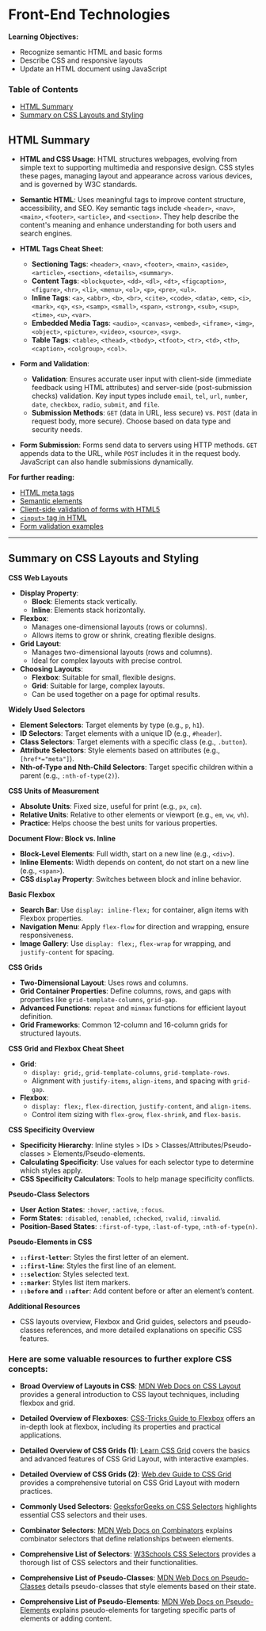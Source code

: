# Front-End Technologies

**Learning Objectives:**
* Recognize semantic HTML and basic forms
* Describe CSS and responsive layouts
* Update an HTML document using JavaScript

### Table of Contents
  - [HTML Summary](#HTML-Summary)
  - [Summary on CSS Layouts and Styling](#Summary-on-CSS-Layouts-and-Styling)


## HTML Summary

- **HTML and CSS Usage**: HTML structures webpages, evolving from simple text to supporting multimedia and responsive design. CSS styles these pages, managing layout and appearance across various devices, and is governed by W3C standards.

- **Semantic HTML**: Uses meaningful tags to improve content structure, accessibility, and SEO. Key semantic tags include `<header>`, `<nav>`, `<main>`, `<footer>`, `<article>`, and `<section>`. They help describe the content's meaning and enhance understanding for both users and search engines.

- **HTML Tags Cheat Sheet**:
  - **Sectioning Tags**: `<header>`, `<nav>`, `<footer>`, `<main>`, `<aside>`, `<article>`, `<section>`, `<details>`, `<summary>`.
  - **Content Tags**: `<blockquote>`, `<dd>`, `<dl>`, `<dt>`, `<figcaption>`, `<figure>`, `<hr>`, `<li>`, `<menu>`, `<ol>`, `<p>`, `<pre>`, `<ul>`.
  - **Inline Tags**: `<a>`, `<abbr>`, `<b>`, `<br>`, `<cite>`, `<code>`, `<data>`, `<em>`, `<i>`, `<mark>`, `<q>`, `<s>`, `<samp>`, `<small>`, `<span>`, `<strong>`, `<sub>`, `<sup>`, `<time>`, `<u>`, `<var>`.
  - **Embedded Media Tags**: `<audio>`, `<canvas>`, `<embed>`, `<iframe>`, `<img>`, `<object>`, `<picture>`, `<video>`, `<source>`, `<svg>`.
  - **Table Tags**: `<table>`, `<thead>`, `<tbody>`, `<tfoot>`, `<tr>`, `<td>`, `<th>`, `<caption>`, `<colgroup>`, `<col>`.

- **Form and Validation**:
  - **Validation**: Ensures accurate user input with client-side (immediate feedback using HTML attributes) and server-side (post-submission checks) validation. Key input types include `email`, `tel`, `url`, `number`, `date`, `checkbox`, `radio`, `submit`, and `file`.
  - **Submission Methods**: `GET` (data in URL, less secure) vs. `POST` (data in request body, more secure). Choose based on data type and security needs.

- **Form Submission**: Forms send data to servers using HTTP methods. `GET` appends data to the URL, while `POST` includes it in the request body. JavaScript can also handle submissions dynamically.

**For further reading:**
- [HTML meta tags](https://www.dofactory.com/html/metatags)
- [Semantic elements](https://www.freecodecamp.org/news/semantic-html5-elements/)
- [Client-side validation of forms with HTML5](https://www.sitepoint.com/client-side-form-validation-html5/)
- [`<input>` tag in HTML](https://developer.mozilla.org/en-US/docs/Web/HTML/Element/input)
- [Form validation examples](https://www.the-art-of-web.com/html/html5-form-validation/)

---
## Summary on CSS Layouts and Styling

**CSS Web Layouts**
- **Display Property**: 
  - **Block**: Elements stack vertically.
  - **Inline**: Elements stack horizontally.
- **Flexbox**: 
  - Manages one-dimensional layouts (rows or columns).
  - Allows items to grow or shrink, creating flexible designs.
- **Grid Layout**: 
  - Manages two-dimensional layouts (rows and columns).
  - Ideal for complex layouts with precise control.
- **Choosing Layouts**:
  - **Flexbox**: Suitable for small, flexible designs.
  - **Grid**: Suitable for large, complex layouts.
  - Can be used together on a page for optimal results.

**Widely Used Selectors**
- **Element Selectors**: Target elements by type (e.g., `p`, `h1`).
- **ID Selectors**: Target elements with a unique ID (e.g., `#header`).
- **Class Selectors**: Target elements with a specific class (e.g., `.button`).
- **Attribute Selectors**: Style elements based on attributes (e.g., `[href*="meta"]`).
- **Nth-of-Type and Nth-Child Selectors**: Target specific children within a parent (e.g., `:nth-of-type(2)`).

**CSS Units of Measurement**
- **Absolute Units**: Fixed size, useful for print (e.g., `px`, `cm`).
- **Relative Units**: Relative to other elements or viewport (e.g., `em`, `vw`, `vh`).
- **Practice**: Helps choose the best units for various properties.

**Document Flow: Block vs. Inline**
- **Block-Level Elements**: Full width, start on a new line (e.g., `<div>`).
- **Inline Elements**: Width depends on content, do not start on a new line (e.g., `<span>`).
- **CSS `display` Property**: Switches between block and inline behavior.

**Basic Flexbox**
- **Search Bar**: Use `display: inline-flex;` for container, align items with Flexbox properties.
- **Navigation Menu**: Apply `flex-flow` for direction and wrapping, ensure responsiveness.
- **Image Gallery**: Use `display: flex;`, `flex-wrap` for wrapping, and `justify-content` for spacing.

**CSS Grids**
- **Two-Dimensional Layout**: Uses rows and columns.
- **Grid Container Properties**: Define columns, rows, and gaps with properties like `grid-template-columns`, `grid-gap`.
- **Advanced Functions**: `repeat` and `minmax` functions for efficient layout definition.
- **Grid Frameworks**: Common 12-column and 16-column grids for structured layouts.

**CSS Grid and Flexbox Cheat Sheet**
- **Grid**: 
  - `display: grid;`, `grid-template-columns`, `grid-template-rows`.
  - Alignment with `justify-items`, `align-items`, and spacing with `grid-gap`.
- **Flexbox**:
  - `display: flex;`, `flex-direction`, `justify-content`, and `align-items`.
  - Control item sizing with `flex-grow`, `flex-shrink`, and `flex-basis`.

**CSS Specificity Overview**
- **Specificity Hierarchy**: Inline styles > IDs > Classes/Attributes/Pseudo-classes > Elements/Pseudo-elements.
- **Calculating Specificity**: Use values for each selector type to determine which styles apply.
- **CSS Specificity Calculators**: Tools to help manage specificity conflicts.

**Pseudo-Class Selectors**
- **User Action States**: `:hover`, `:active`, `:focus`.
- **Form States**: `:disabled`, `:enabled`, `:checked`, `:valid`, `:invalid`.
- **Position-Based States**: `:first-of-type`, `:last-of-type`, `:nth-of-type(n)`.

**Pseudo-Elements in CSS**
- **`::first-letter`**: Styles the first letter of an element.
- **`::first-line`**: Styles the first line of an element.
- **`::selection`**: Styles selected text.
- **`::marker`**: Styles list item markers.
- **`::before` and `::after`**: Add content before or after an element’s content.

**Additional Resources**
- CSS layouts overview, Flexbox and Grid guides, selectors and pseudo-classes references, and more detailed explanations on specific CSS features.

### Here are some valuable resources to further explore CSS concepts:

- **Broad Overview of Layouts in CSS**: [MDN Web Docs on CSS Layout](https://developer.mozilla.org/en-US/docs/Learn/CSS/CSS_layout) provides a general introduction to CSS layout techniques, including flexbox and grid.
  
- **Detailed Overview of Flexboxes**: [CSS-Tricks Guide to Flexbox](https://css-tricks.com/snippets/css/a-guide-to-flexbox/) offers an in-depth look at flexbox, including its properties and practical applications.

- **Detailed Overview of CSS Grids (1)**: [Learn CSS Grid](https://learncssgrid.com/) covers the basics and advanced features of CSS Grid Layout, with interactive examples.

- **Detailed Overview of CSS Grids (2)**: [Web.dev Guide to CSS Grid](https://web.dev/learn/css/grid/) provides a comprehensive tutorial on CSS Grid Layout with modern practices.

- **Commonly Used Selectors**: [GeeksforGeeks on CSS Selectors](https://www.geeksforgeeks.org/10-css-selectors-every-developer-should-know/) highlights essential CSS selectors and their uses.

- **Combinator Selectors**: [MDN Web Docs on Combinators](https://developer.mozilla.org/en-US/docs/Learn/CSS/Building_blocks/Selectors/Combinators) explains combinator selectors that define relationships between elements.

- **Comprehensive List of Selectors**: [W3Schools CSS Selectors](https://www.w3schools.com/cssref/css_selectors.asp) provides a thorough list of CSS selectors and their functionalities.

- **Comprehensive List of Pseudo-Classes**: [MDN Web Docs on Pseudo-Classes](https://developer.mozilla.org/en-US/docs/Web/CSS/Pseudo-classes) details pseudo-classes that style elements based on their state.

- **Comprehensive List of Pseudo-Elements**: [MDN Web Docs on Pseudo-Elements](https://developer.mozilla.org/en-US/docs/Web/CSS/Pseudo-elements) explains pseudo-elements for targeting specific parts of elements or adding content.